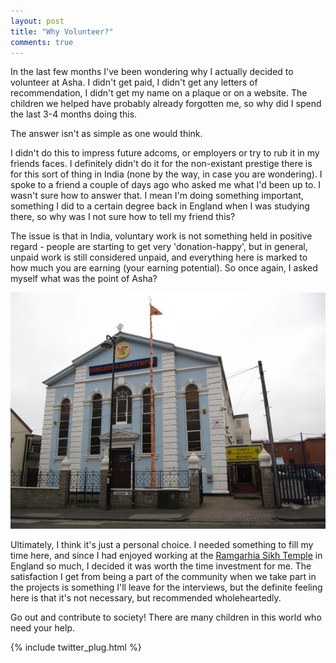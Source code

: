 ```yaml
---
layout: post
title: "Why Volunteer?"
comments: true
---
```


In the last few months I've been wondering why I actually 
decided to volunteer at Asha. I didn't get paid, I didn't get 
any letters of recommendation, I didn't get my name on a plaque 
or on a website. The children we helped have probably already 
forgotten me, so why did I spend the last 3-4 months doing 
this.

The answer isn't as simple as one would think.

I didn't do this to impress future adcoms, or employers or 
try to rub it in my friends faces. I definitely didn't do 
it for the non-existant prestige there is for this sort 
of thing in India (none by the way, in case you are wondering). 
I spoke to a friend a couple of days ago who asked me 
what I'd been up to. I wasn't sure how to answer that. I mean 
I'm doing something important, something I did to a certain 
degree back in England when I was studying there, so why was 
I not sure how to tell my friend this? 

The issue is that in India, voluntary work is not something 
held in positive regard - people are starting to get very 
'donation-happy', but in general, unpaid work is still 
considered unpaid, and everything here is marked to how much 
you are earning (your earning potential). So once again, I asked 
myself what was the point of Asha?

![Ramgarhia Skih Temple.](/assets/ramgarhiagurdwara.jpg)

Ultimately, I think it's just a personal choice. I needed 
something to fill my time here, and since I had enjoyed working 
at the [Ramgarhia Sikh Temple](http://www.rstuk.com/) in England 
so much, I decided it was worth the time investment for me. The 
satisfaction I get from being a part of the community when we 
take part in the projects is something I'll leave for the interviews, 
but the definite feeling here is that it's not necessary, but 
recommended wholeheartedly.

Go out and contribute to society! There are many children in 
this world who need your help.

{% include twitter_plug.html %}